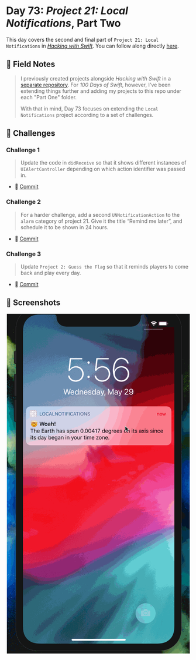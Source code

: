 # Day 73: _Project 21: Local Notifications_, Part Two


This day covers the second and final part of `Project 21: Local Notifications` in _[Hacking with Swift](https://www.hackingwithswift.com/read/21)_.
You can follow along directly [here](https://www.hackingwithswift.com/100/73).


## 📒 Field Notes

> I previously created projects alongside _Hacking with Swift_ in a [separate repository](https://github.com/CypherPoet/book--hacking-with-swift). For _100 Days of Swift_, however, I've been extending things further and adding my projects to this repo under each "Part One" folder.
>
> With that in mind, Day 73 focuses on extending the `Local Notifications` project according to a set of challenges.


## 🥅 Challenges


### Challenge 1

> Update the code in `didReceive` so that it shows different instances of `UIAlertController` depending on which action identifier was passed in.

- 🔗 [Commit](https://github.com/CypherPoet/100-days-of-swift/commit/c7bcfb94adaa7bb89ccece353e063d5154ce8785)


### Challenge 2

> For a harder challenge, add a second `UNNotificationAction` to the `alarm` category of project 21. Give it the title “Remind me later”, and schedule it to be shown in 24 hours.

- 🔗 [Commit](https://github.com/CypherPoet/100-days-of-swift/commit/44777bc3c97df2ee2ea66a864ba6acd024e9ff8f)


### Challenge 3

> Update `Project 2: Guess the Flag` so that it reminds players to come back and play every day.

- 🔗 [Commit](https://github.com/CypherPoet/100-days-of-swift/commit/0f63a07afd433522c183c930715fdcc4638ca8ed)



## 📸 Screenshots

<div style="text-align: center;">
  <img src="../day-072/projects/LocalNotifications/Screenshots/gif-capture-1.gif" width="500px"/>
</div>
